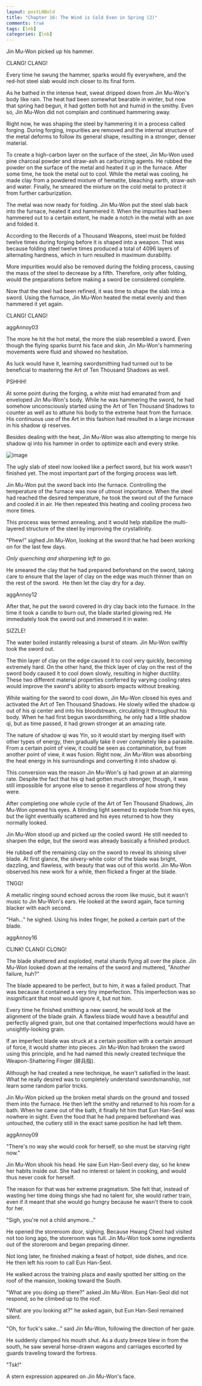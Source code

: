 ```yaml
---
layout: postLNBold
title: "Chapter 16: The Wind is Cold Even in Spring (2)"
comments: true
tags: [lnb]
categories: [lnb]
---
```


Jin Mu-Won picked up his hammer.

CLANG! CLANG!

Every time he swung the hammer, sparks would fly everywhere, and the red-hot steel slab would inch closer to its final form.

As he bathed in the intense heat, sweat dripped down from Jin Mu-Won's body like rain. The heat had been somewhat bearable in winter, but now that spring had begun, it had gotten both hot and humid in the smithy. Even so, Jin Mu-Won did not complain and continued hammering away.

Right now, he was shaping the steel by hammering it in a process called forging. During forging, impurities are removed and the internal structure of the metal deforms to follow its general shape, resulting in a stronger, denser material.

To create a high-carbon layer on the surface of the steel, Jin Mu-Won used pine charcoal powder and straw-ash as carburizing agents. He rubbed the powder on the surface of the metal and heated it up in the furnace. After some time, he took the metal out to cool. While the metal was cooling, he made clay from a powdered mixture of hematite, bleaching earth, straw-ash and water. Finally, he smeared the mixture on the cold metal to protect it from further carburization.

The metal was now ready for folding. Jin Mu-Won put the steel slab back into the furnace, heated it and hammered it. When the impurities had been hammered out to a certain extent, he made a notch in the metal with an axe and folded it.

According to the Records of a Thousand Weapons, steel must be folded twelve times during forging before it is shaped into a weapon. That was because folding steel twelve times produced a total of 4096 layers of alternating hardness, which in turn resulted in maximum durability.

More impurities would also be removed during the folding process, causing the mass of the steel to decrease by a fifth. Therefore, only after folding, would the preparations before making a sword be considered complete.

Now that the steel had been refined, it was time to shape the slab into a sword. Using the furnace, Jin Mu-Won heated the metal evenly and then hammered it yet again.

CLANG! CLANG!

aggAnnoy03

The more he hit the hot metal, the more the slab resembled a sword. Even though the flying sparks burnt his face and skin, Jin Mu-Won's hammering movements were fluid and showed no hesitation.

As luck would have it, learning swordsmithing had turned out to be beneficial to mastering the Art of Ten Thousand Shadows as well.

PSHHH!

At some point during the forging, a white mist had emanated from and enveloped Jin Mu-Won's body. While he was hammering the sword, he had somehow unconsciously started using the Art of Ten Thousand Shadows to counter as well as to attune his body to the extreme heat from the furnace. His continuous use of the Art in this fashion had resulted in a large increase in his shadow qi reserves.

Besides dealing with the heat, Jin Mu-Won was also attempting to merge his shadow qi into his hammer in order to optimize each and every strike.

![image](/Images/016-insert.jpg)

The ugly slab of steel now looked like a perfect sword, but his work wasn't finished yet. The most important part of the forging process was left.

Jin Mu-Won put the sword back into the furnace. Controlling the temperature of the furnace was now of utmost importance. When the steel had reached the desired temperature, he took the sword out of the furnace and cooled it in air. He then repeated this heating and cooling process two more times.

This process was termed annealing, and it would help stabilize the multi-layered structure of the steel by improving the crystallinity.

"Phew!" sighed Jin Mu-Won, looking at the sword that he had been working on for the last few days.

*Only quenching and sharpening left to go.*

He smeared the clay that he had prepared beforehand on the sword, taking care to ensure that the layer of clay on the edge was much thinner than on the rest of the sword.&#160; He then let the clay dry for a day.

aggAnnoy12

After that, he put the sword covered in dry clay back into the furnace. In the time it took a candle to burn out, the blade started glowing red. He immediately took the sword out and immersed it in water.

SIZZLE!

The water boiled instantly releasing a burst of steam. Jin Mu-Won swiftly took the sword out.

The thin layer of clay on the edge caused it to cool very quickly, becoming extremely hard. On the other hand, the thick layer of clay on the rest of the sword body caused it to cool down slowly, resulting in higher ductility. These two different material properties conferred by varying cooling rates would improve the sword's ability to absorb impacts without breaking.

While waiting for the sword to cool down, Jin Mu-Won closed his eyes and activated the Art of Ten Thousand Shadows. He slowly willed the shadow qi out of his qi center and into his bloodstream, circulating it throughout his body. When he had first begun swordsmithing, he only had a little shadow qi, but as time passed, it had grown stronger at an amazing rate.

The nature of shadow qi was Yin, so it would start by merging itself with other types of energy, then gradually take it over completely like a parasite. From a certain point of view, it could be seen as contamination, but from another point of view, it was fusion. Right now, Jin Mu-Won was absorbing the heat energy in his surroundings and converting it into shadow qi.

This conversion was the reason Jin Mu-Won's qi had grown at an alarming rate. Despite the fact that his qi had gotten much stronger, though, it was still impossible for anyone else to sense it regardless of how strong they were.

After completing one whole cycle of the Art of Ten Thousand Shadows, Jin Mu-Won opened his eyes. A blinding light seemed to explode from his eyes, but the light eventually scattered and his eyes returned to how they normally looked.

Jin Mu-Won stood up and picked up the cooled sword. He still needed to sharpen the edge, but the sword was already basically a finished product.

He rubbed off the remaining clay on the sword to reveal its shining silver blade. At first glance, the silvery-white color of the blade was bright, dazzling, and flawless, with beauty that was out of this world. Jin Mu-Won observed his new work for a while, then flicked a finger at the blade.

TNGG!

A metallic ringing sound echoed across the room like music, but it wasn't music to Jin Mu-Won's ears. He looked at the sword again, face turning blacker with each second.

"Hah…" he sighed. Using his index finger, he poked a certain part of the blade.

aggAnnoy16

CLINK! CLANG! CLONG!

The blade shattered and exploded, metal shards flying all over the place. Jin Mu-Won looked down at the remains of the sword and muttered, "Another failure, huh?"

The blade appeared to be perfect, but to him, it was a failed product. That was because it contained a very tiny imperfection. This imperfection was so insignificant that most would ignore it, but not him.

Every time he finished smithing a new sword, he would look at the alignment of the blade grain. A flawless blade would have a beautiful and perfectly aligned grain, but one that contained imperfections would have an unsightly-looking grain.

If an imperfect blade was struck at a certain position with a certain amount of force, it would shatter into pieces. Jin Mu-Won had broken the sword using this principle, and he had named this newly created technique the Weapon-Shattering Finger (碎兵指).

Although he had created a new technique, he wasn't satisfied in the least. What he really desired was to completely understand swordsmanship, not learn some random parlor tricks.

Jin Mu-Won picked up the broken metal shards on the ground and tossed them into the furnace. He then left the smithy and returned to his room for a bath. When he came out of the bath, it finally hit him that Eun Han-Seol was nowhere in sight. Even the food that he had prepared beforehand was untouched, the cutlery still in the exact same position he had left them.

aggAnnoy09

"There's no way she would cook for herself, so she must be starving right now."

Jin Mu-Won shook his head. He saw Eun Han-Seol every day, so he knew her habits inside out. She had no interest or talent in cooking, and would thus never cook for herself.

The reason for that was her extreme pragmatism. She felt that, instead of wasting her time doing things she had no talent for, she would rather train, even if it meant that she would go hungry because he wasn't there to cook for her.

"Sigh, you're not a child anymore…" 

He opened the storeroom door, sighing. Because Hwang Cheol had visited not too long ago, the storeroom was full. Jin Mu-Won took some ingredients out of the storeroom and began preparing dinner.

Not long later, he finished making a feast of hotpot, side dishes, and rice. He then left his room to call Eun Han-Seol.

He walked across the training plaza and easily spotted her sitting on the roof of the mansion, looking toward the South.

"What are you doing up there?" asked Jin Mu-Won. Eun Han-Seol did not respond, so he climbed up to the roof.

"What are you looking at?" he asked again, but Eun Han-Seol remained silent.

"Oh, for fuck's sake…" said Jin Mu-Won, following the direction of her gaze.

He suddenly clamped his mouth shut. As a dusty breeze blew in from the south, he saw several horse-drawn wagons and carriages escorted by guards traveling toward the fortress.

"Tsk!"

A stern expression appeared on Jin Mu-Won's face.

